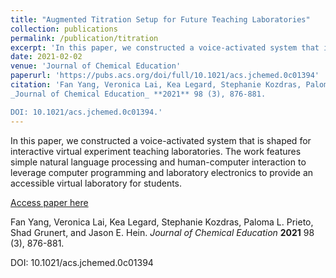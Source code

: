 ```yaml
---
title: "Augmented Titration Setup for Future Teaching Laboratories"
collection: publications
permalink: /publication/titration
excerpt: 'In this paper, we constructed a voice-activated system that is shaped for interactive virtual experiment teaching laboratories. The work features simple natural language processing and human-computer interaction to leverage computer programming and laboratory electronics to provide an accessible virtual laboratory for students.'
date: 2021-02-02
venue: 'Journal of Chemical Education'
paperurl: 'https://pubs.acs.org/doi/full/10.1021/acs.jchemed.0c01394'
citation: 'Fan Yang, Veronica Lai, Kea Legard, Stephanie Kozdras, Paloma L. Prieto, Shad Grunert, and Jason E. Hein.
_Journal of Chemical Education_ **2021** 98 (3), 876-881.

DOI: 10.1021/acs.jchemed.0c01394.'
---
```

In this paper, we constructed a voice-activated system that is shaped for interactive virtual experiment teaching laboratories. The work features simple natural language processing and human-computer interaction to leverage computer programming and laboratory electronics to provide an accessible virtual laboratory for students.

[Access paper here](https://pubs.acs.org/doi/full/10.1021/acs.jchemed.0c01394)

Fan Yang, Veronica Lai, Kea Legard, Stephanie Kozdras, Paloma L. Prieto, Shad Grunert, and Jason E. Hein.
_Journal of Chemical Education_ **2021** 98 (3), 876-881.

DOI: 10.1021/acs.jchemed.0c01394